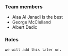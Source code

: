 ### Team members
 - Alaa Al Janadi  is the best
 - George McClelland
 - Albert Dadic

### Roles
    we will add this later on.
